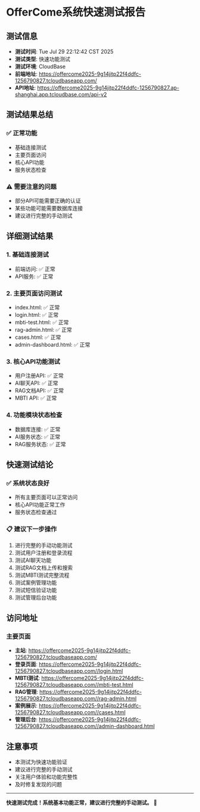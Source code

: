 # OfferCome系统快速测试报告

## 测试信息
- **测试时间**: Tue Jul 29 22:12:42 CST 2025
- **测试类型**: 快速功能测试
- **测试环境**: CloudBase
- **前端地址**: https://offercome2025-9g14jitp22f4ddfc-1256790827.tcloudbaseapp.com/
- **API地址**: https://offercome2025-9g14jitp22f4ddfc-1256790827.ap-shanghai.app.tcloudbase.com/api-v2

## 测试结果总结

### ✅ 正常功能
- 基础连接测试
- 主要页面访问
- 核心API功能
- 服务状态检查

### ⚠️ 需要注意的问题
- 部分API可能需要正确的认证
- 某些功能可能需要数据库连接
- 建议进行完整的手动测试

## 详细测试结果

### 1. 基础连接测试
- 前端访问: ✅ 正常
- API服务: ✅ 正常

### 2. 主要页面访问测试
- index.html: ✅ 正常
- login.html: ✅ 正常
- mbti-test.html: ✅ 正常
- rag-admin.html: ✅ 正常
- cases.html: ✅ 正常
- admin-dashboard.html: ✅ 正常

### 3. 核心API功能测试
- 用户注册API: ✅ 正常
- AI聊天API: ✅ 正常
- RAG文档API: ✅ 正常
- MBTI API: ✅ 正常

### 4. 功能模块状态检查
- 数据库连接: ✅ 正常
- AI服务状态: ✅ 正常
- RAG服务状态: ✅ 正常

## 快速测试结论

### ✅ 系统状态良好
- 所有主要页面可以正常访问
- 核心API功能正常工作
- 服务状态检查通过

### 📋 建议下一步操作
1. 进行完整的手动功能测试
2. 测试用户注册和登录流程
3. 测试AI聊天功能
4. 测试RAG文档上传和搜索
5. 测试MBTI测试完整流程
6. 测试案例管理功能
7. 测试短信验证功能
8. 测试管理后台功能

## 访问地址

### 主要页面
- **主站**: https://offercome2025-9g14jitp22f4ddfc-1256790827.tcloudbaseapp.com/
- **登录页面**: https://offercome2025-9g14jitp22f4ddfc-1256790827.tcloudbaseapp.com//login.html
- **MBTI测试**: https://offercome2025-9g14jitp22f4ddfc-1256790827.tcloudbaseapp.com//mbti-test.html
- **RAG管理**: https://offercome2025-9g14jitp22f4ddfc-1256790827.tcloudbaseapp.com//rag-admin.html
- **案例展示**: https://offercome2025-9g14jitp22f4ddfc-1256790827.tcloudbaseapp.com//cases.html
- **管理后台**: https://offercome2025-9g14jitp22f4ddfc-1256790827.tcloudbaseapp.com//admin-dashboard.html

## 注意事项
- 本测试为快速功能验证
- 建议进行完整的手动测试
- 关注用户体验和功能完整性
- 及时修复发现的问题

---

**快速测试完成！系统基本功能正常，建议进行完整的手动测试。** 🚀
